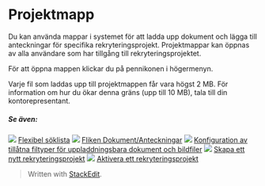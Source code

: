 # Projektmapp

Du kan använda mappar i systemet för att ladda upp dokument och lägga till anteckningar för specifika rekryteringsprojekt. Projektmappar kan öppnas av alla användare som har tillgång till rekryteringsprojektet.

För att öppna mappen klickar du på pennikonen i högermenyn.

Varje fil som laddas upp till projektmappen får vara högst 2 MB. För information om hur du ökar denna gräns (upp till 10 MB), tala till din kontorepresentant.

##### Se även:

![](../Resources/Images/icon-document-link.png)  [Flexibel söklista](candidate_report.htm)
![](../Resources/Images/icon-document-link.png)  [Fliken Dokument/Anteckningar](documents_notes_tab.htm)
![](../Resources/Images/icon-document-link.png)  [Konfiguration av tillåtna filtyper för uppladdningsbara dokument och bildfiler](setting_allowable_uploadable_document_and_image_file_types.htm)
![](../Resources/Images/icon-document-link.png)  [Skapa ett nytt rekryteringsprojekt](creating_a_new_vacancy.htm)
![](../Resources/Images/icon-document-link.png)  [Aktivera ett rekryteringsprojekt](activating_a_vacancy.htm)


> Written with [StackEdit](https://stackedit.io/).
<!--stackedit_data:
eyJoaXN0b3J5IjpbLTkyMTY5NjMyNyw3MzA5OTgxMTZdfQ==
-->